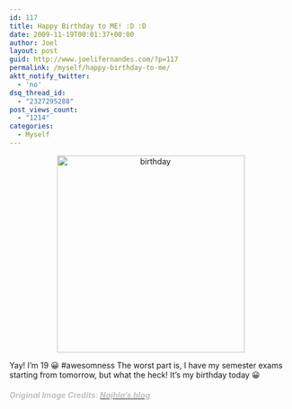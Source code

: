 ```yaml
---
id: 117
title: Happy Birthday to ME! :D :D
date: 2009-11-19T00:01:37+00:00
author: Joel
layout: post
guid: http://www.joelifernandes.com/?p=117
permalink: /myself/happy-birthday-to-me/
aktt_notify_twitter:
  - 'no'
dsq_thread_id:
  - "2327295288"
post_views_count:
  - "1214"
categories:
  - Myself
---
```

<p style="text-align: center;">
  <a href="http://www.joelifernandes.com/wp-content/uploads/2009/11/birthday.jpg"><img class="aligncenter" style="display: inline; border: 0px;" title="birthday" src="http://www.joelifernandes.com/wp-content/uploads/2009/11/birthday_thumb.jpg" border="0" alt="birthday" width="334" height="351" /></a>
</p>

Yay! I&#8217;m 19 😀 #awesomness The worst part is, I have my semester exams starting from tomorrow, but what the heck! It’s my birthday today 😀

###### **_<span style="color: #c0c0c0;">Original Image Credits: </span>_[_<span style="color: #c0c0c0;">Najhla&#8217;s blog</span>_](http://holacarino.wordpress.com/)**
